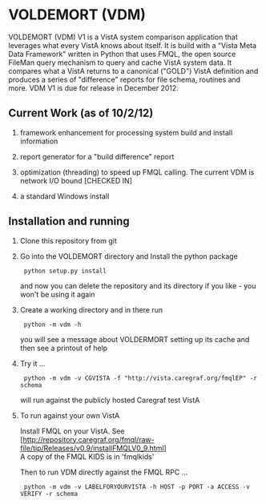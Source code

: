 VOLDEMORT (VDM)
===============
VOLDEMORT (VDM) V1 is a VistA system comparison application that leverages what every VistA knows about itself. It is build with a "Vista Meta Data Framework" written in Python that uses FMQL, the open source FileMan query mechanism to query and cache VistA system data. It compares what a VistA returns to a canonical ("GOLD") VistA definition and produces a series of "difference" reports for file schema, routines and more. VDM V1 is due for release in December 2012.

Current Work (as of 10/2/12)
----------------------------
1. framework enhancement for processing system build and install information

2. report generator for a "build difference" report

3. optimization (threading) to speed up FMQL calling. The current VDM is network I/O bound [CHECKED IN]

4. a standard Windows install

Installation and running
------------------------
1. Clone this repository from git

2. Go into the VOLDEMORT directory and Install the python package

        python setup.py install

   and now you can delete the repository and its directory if you like - you won't be using it again

3. Create a working directory and in there run

        python -m vdm -h

   you will see a message about VOLDERMORT setting up its cache and then see a printout of help

4. Try it ...

        python -m vdm -v CGVISTA -f "http://vista.caregraf.org/fmqlEP" -r schema  
   will run against the publicly hosted Caregraf test VistA

5. To run against your own VistA

   Install FMQL on your VistA. See  
[http://repository.caregraf.org/fmql/raw-file/tip/Releases/v0.9/installFMQLV0_9.html]   
   A copy of the FMQL KIDS is in 'fmqlkids'

   Then to run VDM directly against the FMQL RPC ...  

        python -m vdm -v LABELFORYOURVISTA -h HOST -p PORT -a ACCESS -v VERIFY -r schema

